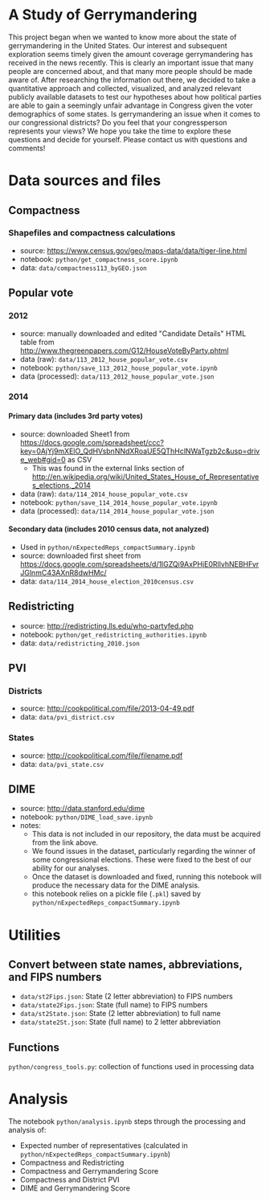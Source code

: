 # A Study of Gerrymandering

This project began when we wanted to know more about the state of gerrymandering in the United States. Our interest and subsequent exploration seems timely given the amount coverage gerrymandering has received in the news recently. This is clearly an important issue that many people are concerned about, and that many more people should be made aware of. After researching the information out there, we decided to take a quantitative approach and collected, visualized, and analyzed relevant publicly available datasets to test our hypotheses about how political parties are able to gain a seemingly unfair advantage in Congress given the voter demographics of some states. Is gerrymandering an issue when it comes to our congressional districts? Do you feel that your congressperson represents your views? We hope you take the time to explore these questions and decide for yourself. Please contact us with questions and comments!

# Data sources and files

## Compactness

### Shapefiles and compactness calculations

- source: https://www.census.gov/geo/maps-data/data/tiger-line.html
- notebook: `python/get_compactness_score.ipynb`
- data: `data/compactness113_byGEO.json`

## Popular vote

### 2012

- source: manually downloaded and edited "Candidate Details" HTML table from http://www.thegreenpapers.com/G12/HouseVoteByParty.phtml
- data (raw): `data/113_2012_house_popular_vote.csv`
- notebook: `python/save_113_2012_house_popular_vote.ipynb`
- data (processed): `data/113_2012_house_popular_vote.json`

### 2014

#### Primary data (includes 3rd party votes)
- source: downloaded Sheet1 from https://docs.google.com/spreadsheet/ccc?key=0AjYj9mXElO_QdHVsbnNNdXRoaUE5QThHclNWaTgzb2c&usp=drive_web#gid=0 as CSV
  - This was found in the external links section of http://en.wikipedia.org/wiki/United_States_House_of_Representatives_elections,_2014
- data (raw): `data/114_2014_house_popular_vote.csv`
- notebook: `python/save_114_2014_house_popular_vote.ipynb`
- data (processed): `data/114_2014_house_popular_vote.json`

#### Secondary data (includes 2010 census data, not analyzed)
- Used in `python/nExpectedReps_compactSummary.ipynb`
- source: downloaded first sheet from https://docs.google.com/spreadsheets/d/1lGZQi9AxPHjE0RllvhNEBHFvrJGlnmC43AXnR8dwHMc/
- data: `data/114_2014_house_election_2010census.csv`

## Redistricting

- source: http://redistricting.lls.edu/who-partyfed.php
- notebook: `python/get_redistricting_authorities.ipynb`
- data: `data/redistricting_2010.json`

## PVI

### Districts

- source: http://cookpolitical.com/file/2013-04-49.pdf
- data: `data/pvi_district.csv`

### States

- source: http://cookpolitical.com/file/filename.pdf
- data: `data/pvi_state.csv`

## DIME

- source: http://data.stanford.edu/dime
- notebook: `python/DIME_load_save.ipynb`
- notes:
  - This data is not included in our repository, the data must be acquired from the link above.
  - We found issues in the dataset, particularly regarding the winner of some congressional elections. These were fixed to the best of our ability for our analyses.
  - Once the dataset is downloaded and fixed, running this notebook will produce the necessary data for the DIME analysis.
  - this notebook relies on a pickle file (`.pkl`) saved by `python/nExpectedReps_compactSummary.ipynb`

# Utilities

## Convert between state names, abbreviations, and FIPS numbers

- `data/st2Fips.json`: State (2 letter abbreviation) to FIPS numbers
- `data/state2Fips.json`: State (full name) to FIPS numbers
- `data/st2State.json`: State (2 letter abbreviation) to full name
- `data/state2St.json`: State (full name) to 2 letter abbreviation

## Functions

`python/congress_tools.py`: collection of functions used in processing data

# Analysis

The notebook `python/analysis.ipynb` steps through the processing and analysis of:

- Expected number of representatives (calculated in `python/nExpectedReps_compactSummary.ipynb`)
- Compactness and Redistricting
- Compactness and Gerrymandering Score
- Compactness and District PVI
- DIME and Gerrymandering Score
